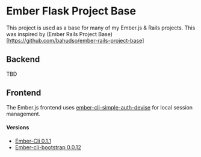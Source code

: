 # Ember Flask Project Base

This project is used as a base for many of my Ember.js & Rails projects.
This was inspired by (Ember Rails Project Base)[https://github.com/bahudso/ember-rails-project-base]

## Backend
TBD

## Frontend
The Ember.js frontend uses [ember-cli-simple-auth-devise](https://github.com/simplabs/ember-cli-simple-auth-devise) for local session management.

#### Versions
* [Ember-Cli 0.1.1](https://github.com/stefanpenner/ember-cli)
* [Ember-cli-bootstrap 0.0.12](https://github.com/dockyard/ember-cli-bootstrap)
